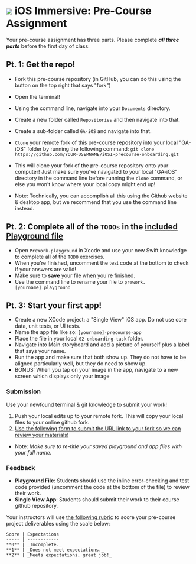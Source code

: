 # ![](https://ga-dash.s3.amazonaws.com/production/assets/logo-9f88ae6c9c3871690e33280fcf557f33.png) iOS Immersive: Pre-Course Assignment

Your pre-course assignment has three parts. Please complete ***all three parts*** before the first day of class:

## Pt. 1: Get the repo!
* Fork this pre-course repository (in GitHub, you can do this using the button on the top right that says "fork")
* Open the terminal!
* Using the command line, navigate into your `Documents` directory.
* Create a new folder called `Repositories` and then navigate into that.
* Create a sub-folder called `GA-iOS` and navigate into that.
* `Clone` your remote fork of this pre-course repository into your local "GA-iOS" folder by running the following command:
```git clone https://github.com/YOUR-USERNAME/iOSI-precourse-onboarding.git```
* This will clone your fork of the pre-course repository onto your computer! Just make sure you've navigated to your local "GA-iOS" directory in the command line before running the `clone` command, or else you won't know where your local copy might end up!

* Note: Technically, you can accomplish all this using the Github website & desktop app, but we recommend that you use the command line instead.

## Pt. 2: Complete all of the `TODOs` in the [included Playground file](./PreWork.playground/Contents.swift)
* Open `PreWork.playground` in Xcode and use your new Swift knowledge to complete all of the `TODO` exercises.
* When you're finished, uncomment the test code at the bottom to check if your answers are valid!
* Make sure to **save** your file when you're finished.
* Use the command line to rename your file to `prework.[yourname].playground`

## Pt. 3: Start your first app!
* Create a new XCode project: a "Single View" iOS app. Do not use core data, unit tests, or UI tests.
* Name the app file like so: `[yourname]-precourse-app`
* Place the file in your local `02-onboarding-task` folder.
* Navigate into Main.storyboard and add a picture of yourself plus a label that says your name.
* Run the app and make sure that both show up. They do not have to be aligned particularly well, but they do need to show up.
* BONUS: When you tap on your image in the app, navigate to a new screen which displays only your image

### Submission

Use your newfound terminal & git knowledge to submit your work!

1. Push your local edits up to your remote fork. This will copy your local files to your online github fork.
2. [Use the following form to submit the URL link to your fork so we can review your materials!](http://goo.gl/forms/onJ8DOil8ftWYySJ2)

* Note: *Make sure to re-title your saved playground and app files with your full name.*


### Feedback

* **Playground File**: Students should use the inline error-checking and test code provided (uncomment the code at the bottom of the file) to review their work.
* **Single View App**: Students should submit their work to their course github repository.

Your instructors will use [the following rubric](./rubric.md) to score your pre-course project deliverables using the scale below:

    Score | Expectations
    ----- | ------------
    **0** | _Incomplete._
    **1** | _Does not meet expectations._
    **2** | _Meets expectations, great job!_
